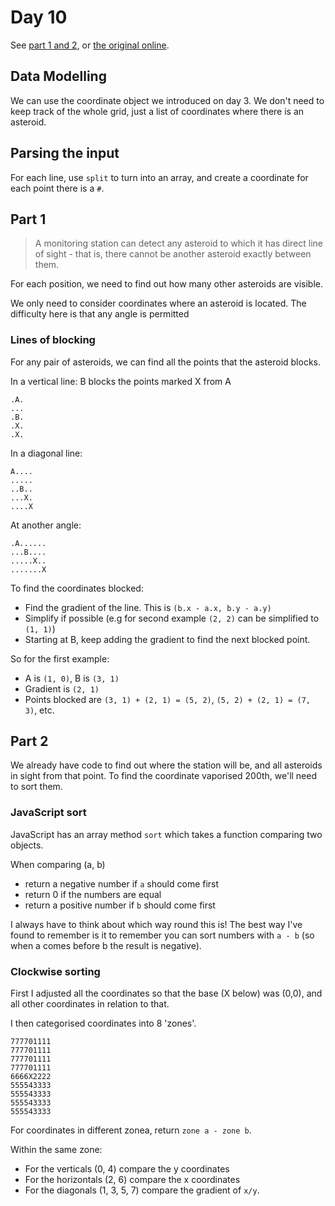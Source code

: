 # Day 10

See [part 1 and 2](problem.md), or [the original online](https://adventofcode.com/2019/day/10/).

## Data Modelling

We can use the coordinate object we introduced on day 3.
We don't need to keep track of the whole grid, just a list of coordinates where there is
an asteroid.

## Parsing the input

For each line, use `split` to turn into an array, and create a coordinate 
for each point there is a `#`.

## Part 1

> A monitoring station can detect any asteroid to which it has direct line of sight - that is, 
> there cannot be another asteroid exactly between them.

For each position, we need to find out how many other asteroids are visible.

We only need to consider coordinates where an asteroid is located. The difficulty here is that any angle is 
permitted

### Lines of blocking

For any pair of asteroids, we can find all the points that the asteroid blocks.

In a vertical line: B blocks the points marked X from A
```
.A.
...
.B.
.X.
.X.
```
In a diagonal line:

```
A....
.....
..B..
...X.
....X
```

At another angle:

```
.A......
...B....
.....X..
.......X
```

To find the coordinates blocked:
- Find the gradient of the line. This is `(b.x - a.x, b.y - a.y)`
- Simplify if possible (e.g for second example `(2, 2)` can be simplified to `(1, 1)`)
- Starting at B, keep adding the gradient to find the next blocked point.

So for the first example:
- A is `(1, 0)`, B is `(3, 1)`
- Gradient is `(2, 1)`
- Points blocked are `(3, 1) + (2, 1) = (5, 2)`, `(5, 2) + (2, 1) = (7, 3)`, etc.

## Part 2

We already have code to find out where the station will be, and all 
asteroids in sight from that point.
To find the coordinate vaporised 200th, we'll need to sort them.

### JavaScript sort

JavaScript has an array method `sort` which takes a function comparing two objects.

When comparing (a, b)
- return a negative number if `a` should come first
- return 0 if the numbers are equal
- return a positive number if `b` should come first

I always have to think about which way round this is! The best 
way I've found to remember is it to remember you can sort numbers with
`a - b` (so when a comes before b the result is negative).

### Clockwise sorting

First I adjusted all the coordinates so that the base (X below) was (0,0),
and all other coordinates in relation to that.

I then categorised coordinates into 8 'zones'.

```
777701111
777701111
777701111
777701111
6666X2222
555543333
555543333
555543333
555543333
```

For coordinates in different zonea, return `zone a - zone b`.

Within the same zone:
- For the verticals (0, 4) compare the y coordinates
- For the horizontals (2, 6) compare the x coordinates
- For the diagonals (1, 3, 5, 7) compare the gradient of `x/y`.
